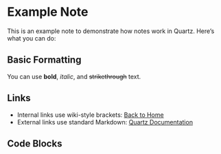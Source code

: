 # Example Note

This is an example note to demonstrate how notes work in Quartz. Here’s what you can do:

## Basic Formatting

You can use **bold**, _italic_, and ~~strikethrough~~ text.

## Links

- Internal links use wiki-style brackets: [Back to Home](http://localhost:8080/)
- External links use standard Markdown: [Quartz Documentation](https://quartz.jzhao.xyz/)

## Code Blocks